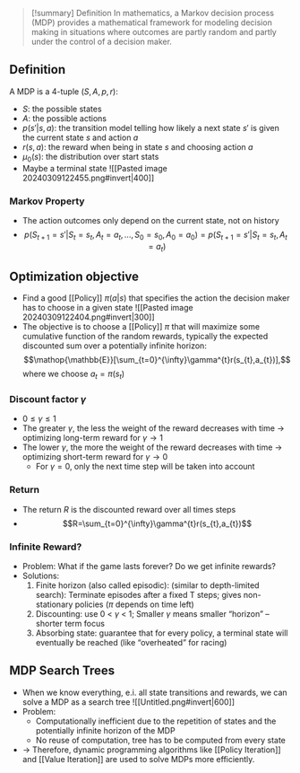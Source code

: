 > [!summary] Definition
> In mathematics, a Markov decision process (MDP) provides a mathematical framework for modeling decision making in situations where outcomes are partly random and partly under the control of a decision maker.

## Definition
A MDP is a 4-tuple $(S,A,p,r)$:
- $S$: the possible states
- $A$: the possible actions
- $p(s'|s,a)$: the transition model telling how likely a next state $s'$ is given the current state $s$ and action $a$
- $r(s,a)$: the reward when being in state $s$ and choosing action $a$
- $\mu_{0}(s)$: the distribution over start stats
- Maybe a terminal state
![[Pasted image 20240309122455.png#invert|400]]
### Markov Property
- The action outcomes only depend on the current state, not on history
- $$p(S_{t+1}=s'|S_{t}=s_{t},A_{t}=a_{t},...,S_{0}=s_{0},A_{0}=a_{0})=p(S_{t+1}=s'|S_{t}=s_{t},A_{t}=a_{t})$$

## Optimization objective
- Find a good [[Policy]] $\pi(a|s)$ that specifies the action the decision maker has to choose in a given state
![[Pasted image 20240309122404.png#invert|300]]
- The objective is to choose a [[Policy]] $\pi$ that will maximize some cumulative function of the random rewards, typically the expected discounted sum over a potentially infinite horizon:$$\mathop{\mathbb{E}}[\sum_{t=0}^{\infty}\gamma^{t}r(s_{t},a_{t})],$$ where we choose $a_{t}=\pi(s_{t})$
### Discount factor $\gamma$
- $0 \le \gamma \le 1$
- The greater $\gamma$, the less the weight of the reward decreases with time -> optimizing long-term reward for $\gamma \to 1$
- The lower $\gamma$, the more the weight of the reward decreases with time -> optimizing short-term reward for $\gamma \to 0$
	- For $\gamma=0$, only the next time step will be taken into account
### Return
- The return $R$ is the discounted reward over all times steps
- $$R=\sum_{t=0}^{\infty}\gamma^{t}r(s_{t},a_{t})$$ 
### Infinite Reward?
- Problem: What if the game lasts forever? Do we get infinite rewards? 
- Solutions:
	 1. Finite horizon (also called episodic): (similar to depth-limited search): Terminate episodes after a fixed T steps; gives non-stationary policies ($\pi$ depends on time left)
	 2.  Discounting: use 0 < $\gamma$ < 1; Smaller $\gamma$ means smaller “horizon” – shorter term focus
	 3. Absorbing state: guarantee that for every policy, a terminal state will eventually be reached (like “overheated” for racing)

## MDP Search Trees
- When we know everything, e.i. all state transitions and rewards, we can solve a MDP as a search tree
![[Untitled.png#invert|600]]
- Problem:
	- Computationally inefficient due to the repetition of states and the potentially infinite horizon of the MDP
	- No reuse of computation, tree has to be computed from every state
- -> Therefore, dynamic programming algorithms like [[Policy Iteration]] and [[Value Iteration]] are used to solve MDPs more efficiently.